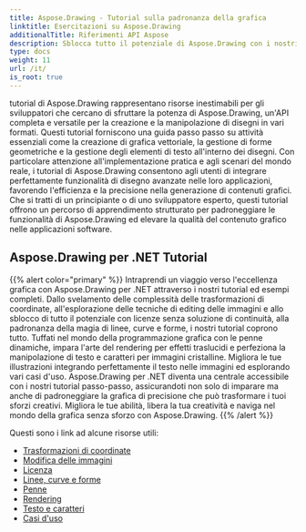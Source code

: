 ```yaml
---
title: Aspose.Drawing - Tutorial sulla padronanza della grafica
linktitle: Esercitazioni su Aspose.Drawing
additionalTitle: Riferimenti API Aspose
description: Sblocca tutto il potenziale di Aspose.Drawing con i nostri tutorial completi. Padroneggia la manipolazione grafica in più lingue per migliorare la grafica e l'efficienza del software.
type: docs
weight: 11
url: /it/
is_root: true
---
```


tutorial di Aspose.Drawing rappresentano risorse inestimabili per gli sviluppatori che cercano di sfruttare la potenza di Aspose.Drawing, un'API completa e versatile per la creazione e la manipolazione di disegni in vari formati. Questi tutorial forniscono una guida passo passo su attività essenziali come la creazione di grafica vettoriale, la gestione di forme geometriche e la gestione degli elementi di testo all'interno dei disegni. Con particolare attenzione all'implementazione pratica e agli scenari del mondo reale, i tutorial di Aspose.Drawing consentono agli utenti di integrare perfettamente funzionalità di disegno avanzate nelle loro applicazioni, favorendo l'efficienza e la precisione nella generazione di contenuti grafici. Che si tratti di un principiante o di uno sviluppatore esperto, questi tutorial offrono un percorso di apprendimento strutturato per padroneggiare le funzionalità di Aspose.Drawing ed elevare la qualità del contenuto grafico nelle applicazioni software.

## Aspose.Drawing per .NET Tutorial
{{% alert color="primary" %}}
Intraprendi un viaggio verso l'eccellenza grafica con Aspose.Drawing per .NET attraverso i nostri tutorial ed esempi completi. Dallo svelamento delle complessità delle trasformazioni di coordinate, all'esplorazione delle tecniche di editing delle immagini e allo sblocco di tutto il potenziale con licenze senza soluzione di continuità, alla padronanza della magia di linee, curve e forme, i nostri tutorial coprono tutto. Tuffati nel mondo della programmazione grafica con le penne dinamiche, impara l'arte del rendering per effetti traslucidi e perfeziona la manipolazione di testo e caratteri per immagini cristalline. Migliora le tue illustrazioni integrando perfettamente il testo nelle immagini ed esplorando vari casi d'uso. Aspose.Drawing per .NET diventa una centrale accessibile con i nostri tutorial passo-passo, assicurandoti non solo di imparare ma anche di padroneggiare la grafica di precisione che può trasformare i tuoi sforzi creativi. Migliora le tue abilità, libera la tua creatività e naviga nel mondo della grafica senza sforzo con Aspose.Drawing.
{{% /alert %}}

Questi sono i link ad alcune risorse utili:
 
- [Trasformazioni di coordinate](./net/coordinate-transformations/)
- [Modifica delle immagini](./net/image-editing/)
- [Licenza](./net/licensing/)
- [Linee, curve e forme](./net/lines-curves-and-shapes/)
- [Penne](./net/pens/)
- [Rendering](./net/rendering/)
- [Testo e caratteri](./net/text-and-fonts/)
- [Casi d'uso](./net/use-cases/)